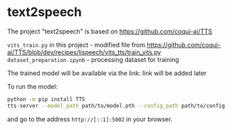 # text2speech

The project "text2speech" is based on https://github.com/coqui-ai/TTS

```vits_train.py``` in this project - modified file from https://github.com/coqui-ai/TTS/blob/dev/recipes/ljspeech/vits_tts/train_vits.py
```dataset_preparation.ipynb``` - processing dataset for training

The trained model will be available via the link:
link will be added later

To run the model:
```sh
python -m pip install TTS
tts-server --model_path path/to/model.pth --config_path path/to/config.json
```
and go to the address ```http://[::1]:5002``` in your browser. 
